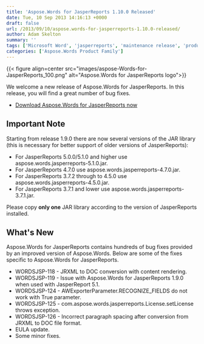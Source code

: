 ```yaml
---
title: 'Aspose.Words for JasperReports 1.10.0 Released'
date: Tue, 10 Sep 2013 14:16:13 +0000
draft: false
url: /2013/09/10/aspose.words-for-jasperreports-1.10.0-released/
author: Adam Skelton
summary: ''
tags: ['Microsoft Word', 'jasperreports', 'maintenance release', 'product release']
categories: ['Aspose.Words Product Family']
---
```




{{< figure align=center src="images/aspose-Words-for-JasperReports_100.png" alt="Aspose.Words for JasperReports logo">}}


We welcome a new release of Aspose.Words for JasperReports. In this release, you will find a great number of bug fixes.

*   [Download Aspose.Words for JasperReports now][1]

## Important Note

Starting from release 1.9.0 there are now several versions of the JAR library (this is necessary for better support of older versions of JasperReports):

*   For JasperReports 5.0.0/5.1.0 and higher use aspose.words.jasperreports-5.1.0.jar.
*   For JasperReports 4.7.0 use aspose.words.jasperreports-4.7.0.jar.
*   For JasperReports 3.7.2 through to 4.5.0 use aspose.words.jasperreports-4.5.0.jar.
*   For JasperReports 3.7.1 and lower use aspose.words.jasperreports-3.7.1.jar.

Please copy **only one** JAR library according to the version of JasperReports installed.

## What's New

Aspose.Words for JasperReports contains hundreds of bug fixes provided by an improved version of Aspose.Words. Below are some of the fixes specific to Aspose.Words for JasperReports.

*   WORDSJSP-118 - JRXML to DOC conversion with content rendering.
*   WORDSJSP-119 - Issue with Aspose.Words for JasperReports 1.9.0 when used with JasperReport 5.1.
*   WORDSJSP-124 - AWExporterParameter.RECOGNIZE\_FIELDS do not work with True parameter.
*   WORDSJSP-125 - com.aspose.words.jasperreports.License.setLicense throws exception.
*   WORDSJSP-126 - Incorrect paragraph spacing after conversion from JRXML to DOC file format.
*   EULA update.
*   Some minor fixes.




[1]: http://www.aspose.com/community/files/67/jasperreports-exporters/aspose.words-for-jasperreports/category1313.aspx




